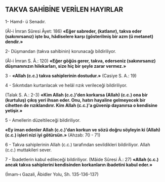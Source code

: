 ## TAKVA SAHİBİNE VERİLEN HAYIRLAR

1- Hamd- ü Senadır.

(Âl-i İmran Sûresi Âyet: 186) **«Eğer sabre­der, (katlanır), takva eder (sakınırsanız) işte bu, hâdiselere karşı (gösterilmiş bir azm (ü me­tanet) dendir.»**

2- Düşmandan (takva sahibinin) koruna­cağı bildiriliyor.

(Âl-i İmran S. Â.: 120) **«Eğer göğüs gerer, takva, ederseniz (sakınırsanız) düşmanınızın hilekarları, size hiç bir şeyle zarar vermez.»**

3 - **«Allah (c.c.) takva sahiplerinin dostu­dur.»** (Casiye S. A.: 19)

4 - Sıkıntıdan kurtarılacak ve helâl rızık verileceği bildiriliyor.

(Talak S. A.: 2-3) **«Kim Allah (c.c.)'den korkarsa (Allah) (c.c.) ona bir (kurtuluş) çıkış ye­ri ihsan eder. Onu, hatırı hayaline gelmeyecek bir cihetten de rızıklandırır. Kim Allah (c.c.)'a güvenip dayanırsa o kendisine yetişir.»**

5   - Amellerin düzeltileceği bildiriliyor.

**«Ey iman edenler Allah (c.c.)'dan korkun ve sözü doğru söyleyin ki (Allah) (c.c.) işleri­ nizi iyi götürsün.»** (Ahzab: 70 - 71)

6 - Takva sahiplerinin Allah (c.c.) tarafın­dan sevildikleri bildiriliyor. Allah (c.c.) muttakileri sever.

7 - İbadetlerin kabul edileceği bildiriliyor. (Mâide Sûresi Â.: 27) **«Allah (c.c.) ancak tak­va sahiplerini kendisinden korkanların ibadetini kabul eder.»**

(İmam-ı Gazali, Âbidler Yolu, Sh. 135-136-137)
